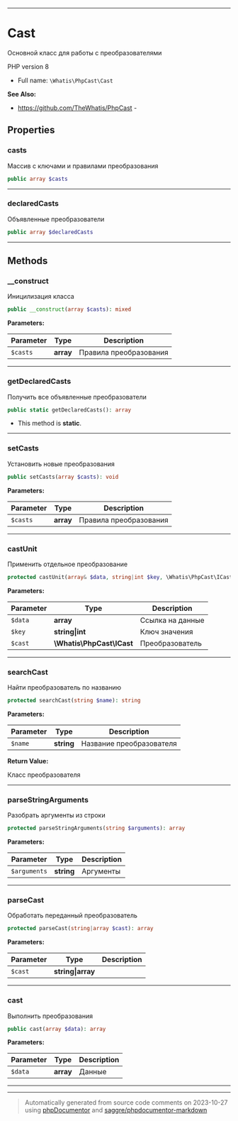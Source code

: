***

# Cast

Основной класс для работы
с преобразователями

PHP version 8

* Full name: `\Whatis\PhpCast\Cast`

**See Also:**

* https://github.com/TheWhatis/PhpCast - 



## Properties


### casts

Массив с ключами и правилами
преобразования

```php
public array $casts
```






***

### declaredCasts

Объявленные преобразователи

```php
public array $declaredCasts
```






***

## Methods


### __construct

Иницилизация класса

```php
public __construct(array $casts): mixed
```








**Parameters:**

| Parameter | Type | Description |
|-----------|------|-------------|
| `$casts` | **array** | Правила преобразования |




***

### getDeclaredCasts

Получить все объявленные
преобразователи

```php
public static getDeclaredCasts(): array
```



* This method is **static**.







***

### setCasts

Установить новые преобразования

```php
public setCasts(array $casts): void
```








**Parameters:**

| Parameter | Type | Description |
|-----------|------|-------------|
| `$casts` | **array** | Правила преобразования |




***

### castUnit

Применить отдельное преобразование

```php
protected castUnit(array& $data, string|int $key, \Whatis\PhpCast\ICast $cast): void
```








**Parameters:**

| Parameter | Type | Description |
|-----------|------|-------------|
| `$data` | **array** | Ссылка на данные |
| `$key` | **string&#124;int** | Ключ значения |
| `$cast` | **\Whatis\PhpCast\ICast** | Преобразователь |




***

### searchCast

Найти преобразователь
по названию

```php
protected searchCast(string $name): string
```








**Parameters:**

| Parameter | Type | Description |
|-----------|------|-------------|
| `$name` | **string** | Название преобразователя |


**Return Value:**

Класс преобразователя



***

### parseStringArguments

Разобрать аргументы из строки

```php
protected parseStringArguments(string $arguments): array
```








**Parameters:**

| Parameter | Type | Description |
|-----------|------|-------------|
| `$arguments` | **string** | Аргументы |




***

### parseCast

Обработать переданный преобразователь

```php
protected parseCast(string|array $cast): array
```








**Parameters:**

| Parameter | Type | Description |
|-----------|------|-------------|
| `$cast` | **string&#124;array** |  |




***

### cast

Выполнить преобразования

```php
public cast(array $data): array
```








**Parameters:**

| Parameter | Type | Description |
|-----------|------|-------------|
| `$data` | **array** | Данные |




***


***
> Automatically generated from source code comments on 2023-10-27 using [phpDocumentor](http://www.phpdoc.org/) and [saggre/phpdocumentor-markdown](https://github.com/Saggre/phpDocumentor-markdown)
